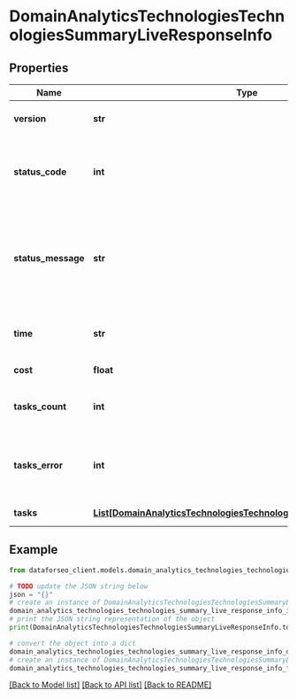 # DomainAnalyticsTechnologiesTechnologiesSummaryLiveResponseInfo


## Properties

Name | Type | Description | Notes
------------ | ------------- | ------------- | -------------
**version** | **str** | the current version of the API | [optional] 
**status_code** | **int** | general status code you can find the full list of the response codes here | [optional] 
**status_message** | **str** | general informational message you can find the full list of general informational messages here | [optional] 
**time** | **str** | total execution time, seconds | [optional] 
**cost** | **float** | total tasks cost, USD | [optional] 
**tasks_count** | **int** | the number of tasks in the tasks array | [optional] 
**tasks_error** | **int** | the number of tasks in the tasks array returned with an error | [optional] 
**tasks** | [**List[DomainAnalyticsTechnologiesTechnologiesSummaryLiveTaskInfo]**](DomainAnalyticsTechnologiesTechnologiesSummaryLiveTaskInfo.md) | array of tasks | [optional] 

## Example

```python
from dataforseo_client.models.domain_analytics_technologies_technologies_summary_live_response_info import DomainAnalyticsTechnologiesTechnologiesSummaryLiveResponseInfo

# TODO update the JSON string below
json = "{}"
# create an instance of DomainAnalyticsTechnologiesTechnologiesSummaryLiveResponseInfo from a JSON string
domain_analytics_technologies_technologies_summary_live_response_info_instance = DomainAnalyticsTechnologiesTechnologiesSummaryLiveResponseInfo.from_json(json)
# print the JSON string representation of the object
print(DomainAnalyticsTechnologiesTechnologiesSummaryLiveResponseInfo.to_json())

# convert the object into a dict
domain_analytics_technologies_technologies_summary_live_response_info_dict = domain_analytics_technologies_technologies_summary_live_response_info_instance.to_dict()
# create an instance of DomainAnalyticsTechnologiesTechnologiesSummaryLiveResponseInfo from a dict
domain_analytics_technologies_technologies_summary_live_response_info_from_dict = DomainAnalyticsTechnologiesTechnologiesSummaryLiveResponseInfo.from_dict(domain_analytics_technologies_technologies_summary_live_response_info_dict)
```
[[Back to Model list]](../README.md#documentation-for-models) [[Back to API list]](../README.md#documentation-for-api-endpoints) [[Back to README]](../README.md)



